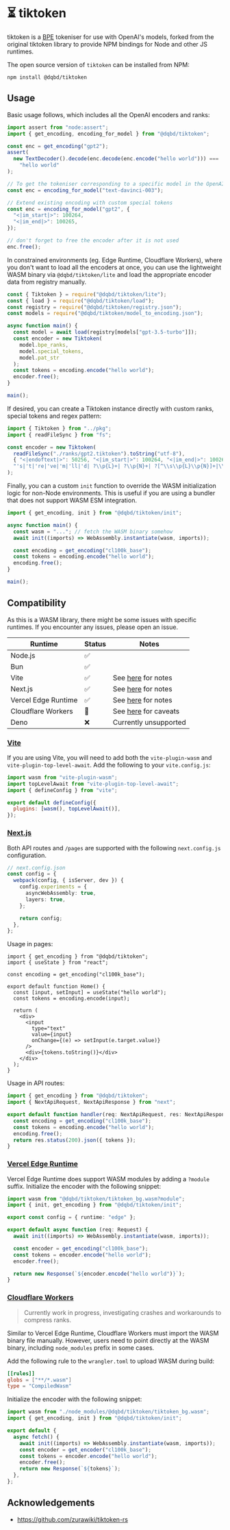 # ⏳ tiktoken

tiktoken is a [BPE](https://en.wikipedia.org/wiki/Byte_pair_encoding) tokeniser for use with
OpenAI's models, forked from the original tiktoken library to provide NPM bindings for Node and other JS runtimes.

The open source version of `tiktoken` can be installed from NPM:

```
npm install @dqbd/tiktoken
```

## Usage

Basic usage follows, which includes all the OpenAI encoders and ranks:

```typescript
import assert from "node:assert";
import { get_encoding, encoding_for_model } from "@dqbd/tiktoken";

const enc = get_encoding("gpt2");
assert(
  new TextDecoder().decode(enc.decode(enc.encode("hello world"))) ===
    "hello world"
);

// To get the tokeniser corresponding to a specific model in the OpenAI API:
const enc = encoding_for_model("text-davinci-003");

// Extend existing encoding with custom special tokens
const enc = encoding_for_model("gpt2", {
  "<|im_start|>": 100264,
  "<|im_end|>": 100265,
});

// don't forget to free the encoder after it is not used
enc.free();
```

In constrained environments (eg. Edge Runtime, Cloudflare Workers), where you don't want to load all the encoders at once, you can use the lightweight WASM binary via `@dqbd/tiktoken/lite` and load the appropriate encoder data from registry manually.

```typescript
const { Tiktoken } = require("@dqbd/tiktoken/lite");
const { load } = require("@dqbd/tiktoken/load");
const registry = require("@dqbd/tiktoken/registry.json");
const models = require("@dqbd/tiktoken/model_to_encoding.json");

async function main() {
  const model = await load(registry[models["gpt-3.5-turbo"]]);
  const encoder = new Tiktoken(
    model.bpe_ranks,
    model.special_tokens,
    model.pat_str
  );
  const tokens = encoding.encode("hello world");
  encoder.free();
}

main();
```

If desired, you can create a Tiktoken instance directly with custom ranks, special tokens and regex pattern:

```typescript
import { Tiktoken } from "../pkg";
import { readFileSync } from "fs";

const encoder = new Tiktoken(
  readFileSync("./ranks/gpt2.tiktoken").toString("utf-8"),
  { "<|endoftext|>": 50256, "<|im_start|>": 100264, "<|im_end|>": 100265 },
  "'s|'t|'re|'ve|'m|'ll|'d| ?\\p{L}+| ?\\p{N}+| ?[^\\s\\p{L}\\p{N}]+|\\s+(?!\\S)|\\s+"
);
```

Finally, you can a custom `init` function to override the WASM initialization logic for non-Node environments. This is useful if you are using a bundler that does not support WASM ESM integration.

```typescript
import { get_encoding, init } from "@dqbd/tiktoken/init";

async function main() {
  const wasm = "..."; // fetch the WASM binary somehow
  await init((imports) => WebAssembly.instantiate(wasm, imports));

  const encoding = get_encoding("cl100k_base");
  const tokens = encoding.encode("hello world");
  encoding.free();
}

main();
```

## Compatibility

As this is a WASM library, there might be some issues with specific runtimes. If you encounter any issues, please open an issue.

| Runtime             | Status | Notes                                       |
| ------------------- | ------ | ------------------------------------------- |
| Node.js             | ✅     |                                             |
| Bun                 | ✅     |                                             |
| Vite                | ✅     | See [here](#vite) for notes                 |
| Next.js             | ✅     | See [here](#nextjs) for notes               |
| Vercel Edge Runtime | ✅     | See [here](#vercel-edge-runtime) for notes  |
| Cloudflare Workers  | 🚧     | See [here](#cloudflare-workers) for caveats |
| Deno                | ❌     | Currently unsupported                       |

### [Vite](#vite)

If you are using Vite, you will need to add both the `vite-plugin-wasm` and `vite-plugin-top-level-await`. Add the following to your `vite.config.js`:

```js
import wasm from "vite-plugin-wasm";
import topLevelAwait from "vite-plugin-top-level-await";
import { defineConfig } from "vite";

export default defineConfig({
  plugins: [wasm(), topLevelAwait()],
});
```

### [Next.js](#nextjs)

Both API routes and `/pages` are supported with the following `next.config.js` configuration.

```typescript
// next.config.json
const config = {
  webpack(config, { isServer, dev }) {
    config.experiments = {
      asyncWebAssembly: true,
      layers: true,
    };

    return config;
  },
};
```

Usage in pages:

```tsx
import { get_encoding } from "@dqbd/tiktoken";
import { useState } from "react";

const encoding = get_encoding("cl100k_base");

export default function Home() {
  const [input, setInput] = useState("hello world");
  const tokens = encoding.encode(input);

  return (
    <div>
      <input
        type="text"
        value={input}
        onChange={(e) => setInput(e.target.value)}
      />
      <div>{tokens.toString()}</div>
    </div>
  );
}
```

Usage in API routes:

```typescript
import { get_encoding } from "@dqbd/tiktoken";
import { NextApiRequest, NextApiResponse } from "next";

export default function handler(req: NextApiRequest, res: NextApiResponse) {
  const encoding = get_encoding("cl100k_base");
  const tokens = encoding.encode("hello world");
  encoding.free();
  return res.status(200).json({ tokens });
}
```

### [Vercel Edge Runtime](#vercel-edge-runtime)

Vercel Edge Runtime does support WASM modules by adding a `?module` suffix. Initialize the encoder with the following snippet:

```typescript
import wasm from "@dqbd/tiktoken/tiktoken_bg.wasm?module";
import { init, get_encoding } from "@dqbd/tiktoken/init";

export const config = { runtime: "edge" };

export default async function (req: Request) {
  await init((imports) => WebAssembly.instantiate(wasm, imports));

  const encoder = get_encoding("cl100k_base");
  const tokens = encoder.encode("hello world");
  encoder.free();

  return new Response(`${encoder.encode("hello world")}`);
}
```

### [Cloudflare Workers](#cloudflare-workers)

> Currently work in progress, investigating crashes and workarounds to compress ranks.

Similar to Vercel Edge Runtime, Cloudflare Workers must import the WASM binary file manually. However, users need to point directly at the WASM binary, including `node_modules` prefix in some cases.

Add the following rule to the `wrangler.toml` to upload WASM during build:

```toml
[[rules]]
globs = ["**/*.wasm"]
type = "CompiledWasm"
```

Initialize the encoder with the following snippet:

```javascript
import wasm from "./node_modules/@dqbd/tiktoken/tiktoken_bg.wasm";
import { get_encoding, init } from "@dqbd/tiktoken/init";

export default {
  async fetch() {
    await init((imports) => WebAssembly.instantiate(wasm, imports));
    const encoder = get_encoder("cl100k_base");
    const tokens = encoder.encode("hello world");
    encoder.free();
    return new Response(`${tokens}`);
  },
};
```

## Acknowledgements

- https://github.com/zurawiki/tiktoken-rs
